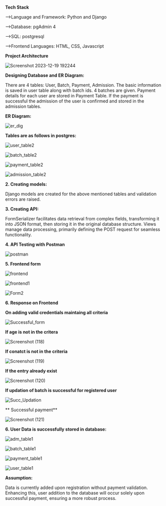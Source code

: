 **Tech Stack**

-->Language and Framework: Python and Django

-->Database: pgAdmin 4

-->SQL: postgresql

-->Frontend Languages: HTML, CSS, Javascript

**Project Architecture**

![Screenshot 2023-12-19 192244](https://github.com/VartikaB/Flexmoney_YogaForm/assets/81951781/a0be37a0-9de8-4646-a00c-a9647e56bbc4)

**Designing Database and ER Diagram:**


There are 4 tables: User, Batch, Payment, Admission. The basic information is saved in user table along with batch ids. 4 batches are given. Payment details for each user are stored in Payment Table. If the payment is successful the admission of the user is confirmed and stored in the admission tables.


**ER Diagram:**

![er_dig](https://github.com/VartikaB/Flexmoney_YogaForm/assets/81951781/9da82d7c-9556-459c-8e32-3bec95bccd99)

**Tables are as follows in postgres:**

![user_table2](https://github.com/VartikaB/Flexmoney_YogaForm/assets/81951781/a41e95c4-67e1-49a5-9233-72efd5de50db)

![batch_table2](https://github.com/VartikaB/Flexmoney_YogaForm/assets/81951781/b5da6a20-3025-4153-8c4d-61e02e0655e0)

![payment_table2](https://github.com/VartikaB/Flexmoney_YogaForm/assets/81951781/937ccada-d93a-42e2-93cf-9ea9e478ad82)

![admission_table2](https://github.com/VartikaB/Flexmoney_YogaForm/assets/81951781/d610916d-9301-4f5d-81a5-42432ef8240e)

**2. Creating models:**

Django models are created for the above mentioned tables and validation errors are raised.

**3. Creating API:**

FormSerializer facilitates data retrieval from complex fields, transforming it into JSON format, then storing it in the original database structure. Views manage data processing, primarily defining the POST request for seamless functionality.


**4. API Testing with Postman**

![postman](https://github.com/VartikaB/Flexmoney_YogaForm/assets/81951781/24e0861b-58dc-4fe0-81a8-90ef3eb70b72)

**5. Frontend form**

![frontend](https://github.com/VartikaB/Flexmoney_YogaForm/assets/81951781/3ec6c341-41cf-497c-ad50-436cf1bc58aa)

![frontend1](https://github.com/VartikaB/Flexmoney_YogaForm/assets/81951781/b3b2bfa5-9a1d-4ed3-a864-6439e02d0c18)

![Form2](https://github.com/VartikaB/Flexmoney_YogaForm/assets/81951781/6d722213-a37a-4e33-aaa7-6e4be0931313)


**6. Response on Frontend**




**On adding valid credentials maintaing all criteria**

![Successful_form](https://github.com/VartikaB/Flexmoney_YogaForm/assets/81951781/31694b51-8348-4cf7-a317-d9499a939f51)

**If age is not in the critera**

![Screenshot (118)](https://github.com/VartikaB/Flexmoney_YogaForm/assets/81951781/a4fabc81-2b1f-4f46-ac89-ee6d228a234d)

**If conatct is not in the criteria**

![Screenshot (119)](https://github.com/VartikaB/Flexmoney_YogaForm/assets/81951781/d9937411-d30c-452e-a32c-c3936f8185e1)

**If the entry already exist**

![Screenshot (120)](https://github.com/VartikaB/Flexmoney_YogaForm/assets/81951781/88647516-d983-49d9-9f13-1d73a8ee74e2)

**If updation of batch is successful for registered user**

![Succ_Updation](https://github.com/VartikaB/Flexmoney_YogaForm/assets/81951781/0210aa99-f86a-43d3-a109-c84de9f7bb6f)

** Successful payment**

![Screenshot (121)](https://github.com/VartikaB/Flexmoney_YogaForm/assets/81951781/978bd1ba-8fa4-451d-ac90-3baa0dc3b03a)




**6. User Data is successfully stored in database:**

![adm_table1](https://github.com/VartikaB/Flexmoney_YogaForm/assets/81951781/a0d55d93-f83e-424a-ab88-a53fdb1f3374)

![batch_table1](https://github.com/VartikaB/Flexmoney_YogaForm/assets/81951781/c4ff440a-3a0c-42cd-83f4-7ff75a6d1aad)

![payment_table1](https://github.com/VartikaB/Flexmoney_YogaForm/assets/81951781/b63adafd-2846-40f2-84b0-33cd8a505e6c)

![user_table1](https://github.com/VartikaB/Flexmoney_YogaForm/assets/81951781/eb3cf0e8-2ced-4657-b996-648dee71ebe0)

**Assumption:**

Data is currently added upon registration without payment validation. Enhancing this, user addition to the database will occur solely upon successful payment, ensuring a more robust process.


